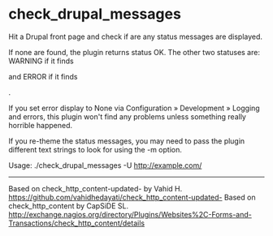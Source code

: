 check_drupal_messages
===========================

Hit a Drupal front page and check if are any status messages are displayed.

If none are found, the plugin returns status OK. The other two statuses are:
WARNING if it finds <div class="status warning"> and ERROR if it finds
<div class="status error">.

If you set error display to None via Configuration » Development » Logging and
errors, this plugin won't find any problems unless something really horrible
happened.

If you re-theme the status messages, you may need to pass the plugin different
text strings to look for using the -m option.

Usage: ./check_drupal_messages -U http://example.com/

---------------------------

Based on check_http_content-updated- by Vahid H.
  https://github.com/vahidhedayati/check_http_content-updated-
Based on check_http_content by CapSiDE SL.
  http://exchange.nagios.org/directory/Plugins/Websites%2C-Forms-and-Transactions/check_http_content/details

